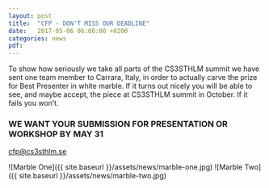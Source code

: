 ```yaml
---
layout: post
title:  "CFP - DON'T MISS OUR DEADLINE"
date:   2017-05-06 06:00:00 +0200
categories: news
pdf:
---
```


To show how seriously we take all parts of the CS3STHLM summit we have sent one team member to Carrara, Italy, in order to actually carve the prize for Best Presenter in white marble. If it turns out nicely you will be able to see, and maybe accept, the piece at CS3STHLM summit in October. If it fails you won’t. 

### WE WANT YOUR SUBMISSION FOR PRESENTATION OR WORKSHOP BY MAY 31

[cfp@cs3sthlm.se](mailto:cfp@cs3sthlm.se)

![Marble One]({{ site.baseurl }}/assets/news/marble-one.jpg) ![Marble Two]({{ site.baseurl }}/assets/news/marble-two.jpg)